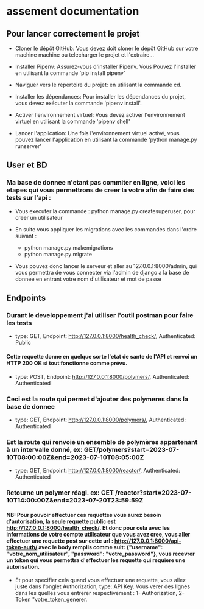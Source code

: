 # assement documentation

## Pour lancer correctement le projet
- Cloner le dépôt GitHub: Vous devez doit cloner le dépôt GitHub sur votre machine machine
  ou telecharger le projet et l'extraire...

- Installer Pipenv: Assurez-vous d'installer Pipenv. Vous Pouvez l'installer en utilisant la commande 'pip install pipenv'

- Naviguer vers le répertoire du projet: en utilisant la commande cd.

- Installer les dépendances: Pour installer les dépendances du projet, vous devez exécuter la commande 'pipenv install'.

- Activer l'environnement virtuel: Vous devez activer l'environnement virtuel en utilisant la commande 'pipenv shell'

- Lancer l'application: Une fois l'environnement virtuel activé, vous pouvez lancer l'application en utilisant la commande 'python manage.py runserver'


## User et BD
### Ma base de donnee n'etant pas commiter en ligne, voici les etapes qui vous permettrons de creer la votre afin de faire des tests sur l'api :
- Vous executer la commande : python manage.py createsuperuser, pour creer un utilisateur 

- En suite vous appliquer les migrations avec les commandes dans l'ordre suivant :
   * python manage.py makemigrations
   * python manage.py migrate 

- Vous pouvez donc lancer le serveur et aller au 127.0.0.1:8000/admin, qui vous permettra de vous connecter via l'admin de django a la base de donnee en entrant votre nom d'utilisateur et mot de passe


## Endpoints
### Durant le developpement j'ai utiliser l'outil postman pour faire les tests 

- type: GET, Endpoint: http://127.0.0.1:8000/health_check/, Authenticated: Public 
####  Cette requette donne en quelque sorte l'etat de sante de l'API et renvoi un  HTTP 200 OK si tout fonctionne comme prévu.

- type: POST, Endpoint: http://127.0.0.1:8000/polymers/, Authenticated: Authenticated
### Ceci est la route qui permet d'ajouter des polymeres dans la base de donnee

- type: GET, Endpoint: http://127.0.0.1:8000/polymers/, Authenticated: Authenticated
### Est la route qui renvoie un ensemble de polymères appartenant à un intervalle donné, ex: GET/polymers?start=2023-07-10T08:00:00Z&end=2023-07-10T08:05:00Z

- type: GET, Endpoint: http://127.0.0.1:8000/reactor/, Authenticated: Authenticated
### Retourne un polymer réagi. ex: GET /reactor?start=2023-07-10T14:00:00Z&end=2023-07-20T23:59:59Z

#### NB: Pour pouvoir effectuer ces requettes vous aurez besoin d'autorisation, la seule requette public est http://127.0.0.1:8000/health_check/. Et donc pour cela avec les informations de votre compte utilisateur que vous avez cree, vous aller effectuer une requette post sur cette url : http://127.0.0.1:8000/api-token-auth/ avec le body remplis comme suit: {"username": "votre_nom_utilisateur", "password": "votre_password"}, vous recevrer un token qui vous permettra d'effectuer les requette qui requiere une autorisation.
- Et pour specifier cela quand vous effectuer une requette, vous allez juste dans l'onglet Authorization, type: API Key. Vous verer des lignes dans les quelles vous entrerer respectivement :
1- Authorization, 2- Token "votre_token_generer.